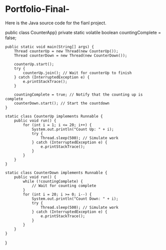 # Portfolio-Final-

Here is the Java source code for the fianl project.

public class CounterApp}
private static volatile boolean countingComplete = false;

    public static void main(String[] args) {
        Thread counterUp = new Thread(new CounterUp());
        Thread counterDown = new Thread(new CounterDown());

        counterUp.start();
        try {
            counterUp.join(); // Wait for counterUp to finish
        } catch (InterruptedException e) {
            e.printStackTrace();
        }
        
        countingComplete = true; // Notify that the counting up is complete
        counterDown.start(); // Start the countdown
    }

    static class CounterUp implements Runnable {
        public void run() {
            for (int i = 1; i <= 20; i++) {
                System.out.println("Count Up: " + i);
                try {
                    Thread.sleep(500); // Simulate work
                } catch (InterruptedException e) {
                    e.printStackTrace();
                }
            }
        }
    }

    static class CounterDown implements Runnable {
        public void run() {
            while (!countingComplete) {
                // Wait for counting complete
            }
            for (int i = 20; i >= 0; i--) {
                System.out.println("Count Down: " + i);
                try {
                    Thread.sleep(500); // Simulate work
                } catch (InterruptedException e) {
                    e.printStackTrace();
                }
            }
        }
    }
}
